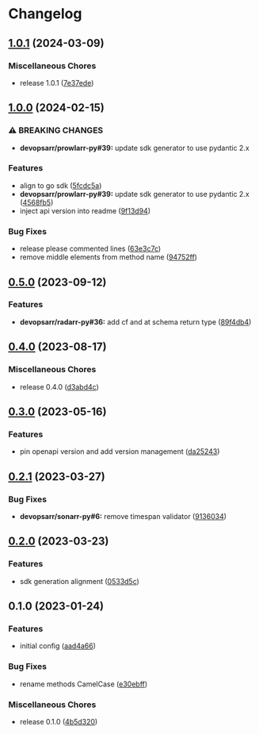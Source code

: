 # Changelog

## [1.0.1](https://github.com/devopsarr/radarr-go/compare/v1.0.0...v1.0.1) (2024-03-09)


### Miscellaneous Chores

* release 1.0.1 ([7e37ede](https://github.com/devopsarr/radarr-go/commit/7e37ede6d6a7167062a08b7712574dc12c208568))

## [1.0.0](https://github.com/devopsarr/radarr-go/compare/v0.5.0...v1.0.0) (2024-02-15)


### ⚠ BREAKING CHANGES

* **devopsarr/prowlarr-py#39:** update sdk generator to use pydantic 2.x

### Features

* align to go sdk ([5fcdc5a](https://github.com/devopsarr/radarr-go/commit/5fcdc5ae1c355f6c46608f8a8ee534c203a35b42))
* **devopsarr/prowlarr-py#39:** update sdk generator to use pydantic 2.x ([4568fb5](https://github.com/devopsarr/radarr-go/commit/4568fb56e3f596ed1f7e1fdc5a80224b3cccb89c))
* inject api version into readme ([9f13d94](https://github.com/devopsarr/radarr-go/commit/9f13d947832f4b2266ed237e2a0997025155b7b3))


### Bug Fixes

* release please commented lines ([63e3c7c](https://github.com/devopsarr/radarr-go/commit/63e3c7cf26ebc4936999f79c03f41279271cffe8))
* remove middle elements from method name ([94752ff](https://github.com/devopsarr/radarr-go/commit/94752ff3b7a2616cfb51ba9be8d9e294dc31ae90))

## [0.5.0](https://github.com/devopsarr/radarr-go/compare/v0.4.0...v0.5.0) (2023-09-12)


### Features

* **devopsarr/radarr-py#36:** add cf and at schema return type ([89f4db4](https://github.com/devopsarr/radarr-go/commit/89f4db44a5d3f13c7cac68eae0b1560d255fd6c6))

## [0.4.0](https://github.com/devopsarr/radarr-go/compare/v0.3.0...v0.4.0) (2023-08-17)


### Miscellaneous Chores

* release 0.4.0 ([d3abd4c](https://github.com/devopsarr/radarr-go/commit/d3abd4c16c13a7ce2f86f8f178fd4bc6329514fa))

## [0.3.0](https://github.com/devopsarr/radarr-go/compare/v0.2.1...v0.3.0) (2023-05-16)


### Features

* pin openapi version and add version management ([da25243](https://github.com/devopsarr/radarr-go/commit/da25243f344fe503393c389584f0b4e1471250cc))

## [0.2.1](https://github.com/devopsarr/radarr-go/compare/v0.2.0...v0.2.1) (2023-03-27)


### Bug Fixes

* **devopsarr/sonarr-py#6:** remove timespan validator ([9136034](https://github.com/devopsarr/radarr-go/commit/913603435f489df764fe58bfaef650081a8167de))

## [0.2.0](https://github.com/devopsarr/radarr-go/compare/v0.1.0...v0.2.0) (2023-03-23)


### Features

* sdk generation alignment ([0533d5c](https://github.com/devopsarr/radarr-go/commit/0533d5c1c82fea70008f2f1e0c974b9eab3d3198))

## 0.1.0 (2023-01-24)


### Features

* initial config ([aad4a66](https://github.com/devopsarr/radarr-go/commit/aad4a669ca5765d3b5ba6d2904a3101ab4ef27ad))


### Bug Fixes

* rename methods CamelCase ([e30ebff](https://github.com/devopsarr/radarr-go/commit/e30ebffa5aa2ffa00aadb15af7409d39c19138c6))


### Miscellaneous Chores

* release 0.1.0 ([4b5d320](https://github.com/devopsarr/radarr-go/commit/4b5d32049647b0dcc8e697a1308795c65d0b2150))
